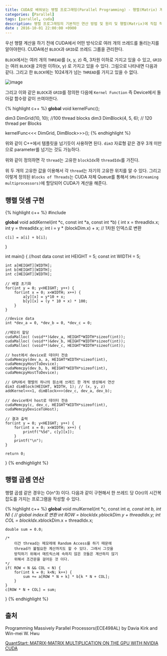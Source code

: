 ```yaml
---
title: CUDA로 배워보는 병렬 프로그래밍(Parallel Programming) - 행렬(Matrix) 계산
categories: [Parallel]
tags: [parallel, cuda]
description: 병렬 프로그래밍의 기본적인 연산 방법 및 원리 및 행렬(Matrix)에 직접 적용
date : 2016-10-01 22:00:00 +0900
---
```


우선 행렬 계산을 하기 전에 CUDA에서 어떤 방식으로 여러 개의 쓰레드를 돌리는지를 알아야한다. CUDA에선 `BLOCK`과 `GRID`로 쓰레드 그룹을 관리한다.

`BLOCK`에서는 여러 개의 `THREAD`를 (x, y, z) 즉, 3차원 이하로 가지고 있을 수 있고, `GRID`는 여러 `BLOCK`을 2차원 이하(x, y) 로 가지고 있을 수 있다. 그림으로 나타내면 다음과 같다. 그리고 한 `BLOCK`에는 1024개가 넘는 `THREAD`를 가지고 있을 수 없다.

![image](https://c2.staticflickr.com/9/8679/30000520041_e2bb9beeff_b.jpg)

그리고 이와 같은 `BLOCK`과 `GRID`를 정의한 다음에 `Kernel Function` 즉 Device에서 돌아갈 함수랑 같이 쓰여야한다.

{% highlight c++ %}
__global__ void kernelFunc();

dim3 DimGrid(10, 10); //100 thread blocks
dim3 DimBlock(4, 5, 6); // 120 thread per Blocks

kernelFunc<<< DimGrid, DimBlock>>>();
{% endhighlight %}

위와 같이 C++에서 템플릿을 넘기듯이 사용하면 된다.
`dim3` 자료형 같은 경우 3개 미만으로 parameter를 넘기는 것도 가능하다.

위와 같이 정의하면 각 `thread`는 고유한 `blockIdx`와 `threadIdx`를 가진다.

위 두 개의 고유한 값을 이용해서 각 `thread`는 자기의 고유한 위치를 알 수 있다. 그리고 이렇게 정의된 `Blocks of Threads`는 CUDA 자체 Queue를 통해서 `SMs(Streaming multiprocessors)`에 할당되어 CUDA가 계산을 해준다.

## 행렬 덧셈 구현

{% highlight c++ %}
#include <cstdio>

__global__ void addKernel(int *c, const int *a, const int *b) {
    int x = threadIdx.x;
    int y = threadIdx.y;
    int i = y * (blockDim.x) + x; // 1차원 인덱스로 변환

    c[i] = a[i] + b[i];
}

int main() {
    //host data
    const int HEIGHT = 5;
    const int WIDTH = 5;

    int a[HEIGHT][WIDTH];
    int b[HEIGHT][WIDTH];
    int c[HEIGHT][WIDTH];

    // 배열 초기화
    for(int y = 0; y<HEIGHT; y++) {
        for(int x = 0; x<WIDTH; x++) {
            a[y][x] = y*10 + x;
            b[y][x] = (y * 10 + x) * 100;
        }
    }

    //device data
    int *dev_a = 0, *dev_b = 0, *dev_c = 0;

    //메모리 할당
    cudaMalloc( (void**)&dev_a, HEIGHT*WIDTH*sizeof(int));
    cudaMalloc( (void**)&dev_b, HEIGHT*WIDTH*sizeof(int));
    cudaMalloc( (void**)&dev_c, HEIGHT*WIDTH*sizeof(int));

    // host에서 device로 데이터 전송
    cudaMemcpy(dev_a, a, HEIGHT*WIDTH*sizeof(int), cudaMemcpyHostToDevice);
    cudaMemcpy(dev_b, b, HEIGHT*WIDTH*sizeof(int), cudaMemcpyHostToDevice);

    // GPU에서 행렬의 하나의 원소에 쓰레드 한 개씩 생성해서 연산
    dim3 dimBlock(HEIGHT, WIDTH, 1); // (x, y, z)
    addKernel<<<1, dimBlock>>>(dev_c, dev_a, dev_b);

    // device에서 host로 데이터 전송
    cudaMemcpy(c, dev_c, HEIGHT*WIDTH*sizeof(int), cudaMemcpyDeviceToHost);

    // 결과 출력
    for(int y = 0; y<HEIGHT; y++) {
        for(int x = 0; x<WIDTH; x++) {
            printf("%5d", c[y][x]);
        }
        printf("\n");
    }

    return 0;
}
{% endhighlight %}

## 행렬 곱셈 연산

행렬 곱셈 같은 경우는 O(n^3) 이다. 다음과 같이 구현해서 한 쓰레드 당 O(n)의 시간복잡도를 가지는 프로그램을 작성할 수 있다.

{% highlight c++ %}
__global__ void mulKernel(int *c, const int *a, const int *b, int N) {
    // global index로 변환
    int ROW = blockIdx.y*blockDim.y + threadIdx.y;
    int COL = blockIdx.x*blockDim.x + threadIdx.x;

    double sum = 0.0;

    /*
        이건 thread는 메모레에 Random Access를 하기 때문에
        thread가 불필요한 계산까지도 할 수 있다. 그래서 그것을
        방직하기 위해서 매트릭스에 속하지 않은 것들은 계산하지 않기
        위해서 조건문을 걸어둔 것 이다.
    */
    if( ROW < N && COL < N) {
        for(int k = 0; k<N; k++) {
            sum += a[ROW * N + k] * b[k * N + COL];
        }
    }
    c[ROW * N + COL] = sum;
}
{% endhighlight %}
## 출처
Programming Massively Parallel Processors(ECE498AL) by Davia Kirk and Win-mei W. Hwu

[QuantStart: MATRIX-MATRIX MULTIPLICATION ON THE GPU WITH NVIDIA CUDA](https://www.quantstart.com/articles/Matrix-Matrix-Multiplication-on-the-GPU-with-Nvidia-CUDA)
